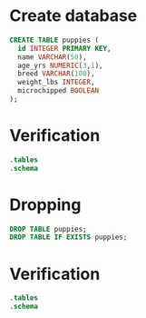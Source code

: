 # Create database

```sql
CREATE TABLE puppies (
  id INTEGER PRIMARY KEY,
  name VARCHAR(50),
  age_yrs NUMERIC(3,1),
  breed VARCHAR(100),
  weight_lbs INTEGER,
  microchipped BOOLEAN
);
```

# Verification

```sql
.tables
.schema
```

# Dropping

```sql
DROP TABLE puppies;
DROP TABLE IF EXISTS puppies;
```

# Verification

```sql
.tables
.schema
```
